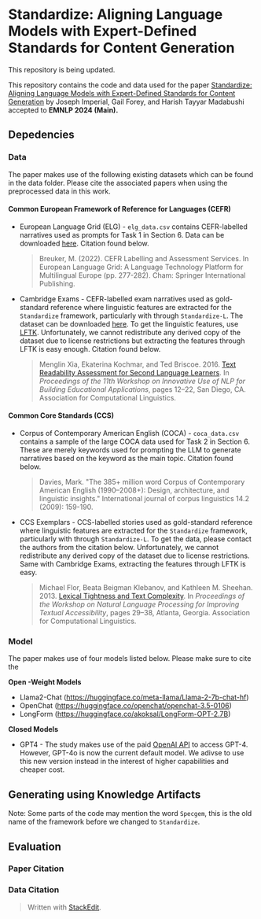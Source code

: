 # Standardize: Aligning Language Models with Expert-Defined Standards for Content Generation

This repository is being updated.

This repository contains the code and data used for the paper [Standardize: Aligning Language Models with Expert-Defined Standards for Content Generation](https://arxiv.org/abs/2402.12593) by Joseph Imperial, Gail Forey, and Harish Tayyar Madabushi accepted to **EMNLP 2024 (Main).**

## Depedencies


### Data
The paper makes use of the following existing datasets which can be found in the data folder. Please cite the associated papers when using the preprocessed data in this work.

#### Common European Framework of Reference for Languages (CEFR)

 - European Language Grid (ELG) - `elg_data.csv` contains CEFR-labelled narratives used as prompts for Task 1 in Section 6. Data can be downloaded [here](https://live.european-language-grid.eu/catalogue/corpus/9477). Citation found below.

	> Breuker, M. (2022). CEFR Labelling and Assessment Services. In European Language Grid: A Language Technology Platform for Multilingual Europe (pp. 277-282). Cham: Springer International Publishing.

- Cambridge Exams -  CEFR-labelled exam narratives used as gold-standard reference where linguistic features are extracted for the `Standardize` framework, particularly with through `Standardize-L`. The dataset can be downloaded [here](https://ilexir.co.uk/datasets/index.html). To get the linguistic features, use [LFTK](https://github.com/brucewlee/lftk). Unfortunately, we cannot redistribute any derived copy of the dataset due to license restrictions but extracting the features through LFTK is easy enough. Citation found below.

	> Menglin Xia, Ekaterina Kochmar, and Ted Briscoe. 2016. [Text Readability Assessment for Second Language Learners](https://aclanthology.org/W16-0502). In _Proceedings of the 11th Workshop on Innovative Use of NLP for Building Educational Applications_, pages 12–22, San Diego, CA. Association for Computational Linguistics.

#### Common Core Standards (CCS)

- Corpus of Contemporary American English (COCA) - `coca_data.csv` contains a sample of the large COCA data used for Task 2 in Section 6. These are merely keywords used for prompting the LLM to generate narratives based on the keyword as the main topic. Citation found below.

	> Davies, Mark. "The 385+ million word Corpus of Contemporary American English (1990–2008+): Design, architecture, and linguistic insights." International journal of corpus linguistics 14.2 (2009): 159-190.

- CCS Exemplars - CCS-labelled stories used as gold-standard reference where linguistic features are extracted for the `Standardize` framework, particularly with through `Standardize-L`. To get the data, please contact the authors from the citation below. Unfortunately, we cannot redistribute any derived copy of the dataset due to license restrictions. Same with Cambridge Exams, extracting the features through LFTK is easy. 

	> Michael Flor, Beata Beigman Klebanov, and Kathleen M. Sheehan. 2013. [Lexical Tightness and Text Complexity](https://aclanthology.org/W13-1504). In _Proceedings of the Workshop on Natural Language Processing for Improving Textual Accessibility_, pages 29–38, Atlanta, Georgia. Association for Computational Linguistics.

### Model
The paper makes use of four models listed below. Please make sure to cite the 

**Open -Weight Models**

 - Llama2-Chat (https://huggingface.co/meta-llama/Llama-2-7b-chat-hf)
 - OpenChat (https://huggingface.co/openchat/openchat-3.5-0106)
 - LongForm (https://huggingface.co/akoksal/LongForm-OPT-2.7B)

**Closed Models**

- GPT4 - The study makes use of the paid [OpenAI API](https://openai.com/api/pricing/) to access GPT-4. However, GPT-4o is now the current default model. We adivse to use this new version instead in the interest of higher capabilities and cheaper cost. 

## Generating using Knowledge Artifacts

Note: Some parts of the code may mention the word `Specgem`, this is the old name of the framework before we changed to `Standardize`.

## Evaluation


### Paper Citation


### Data Citation


> Written with [StackEdit](https://stackedit.io/).

